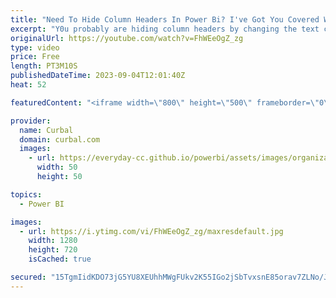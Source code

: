 ```yaml
---
title: "Need To Hide Column Headers In Power Bi? I've Got You Covered With The Best Way To Do It!"
excerpt: "Y0u probably are hiding column headers by changing the text color in Power BI, but there is a better way. Check it out on todays video!  Join this channel membership to get access to all the recorded bites as they become available: https://www.youtube.com/channel/UCJ7UhloHSA4wAqPzyi6TOkw/join  Here you"
originalUrl: https://youtube.com/watch?v=FhWEeOgZ_zg
type: video
price: Free
length: PT3M10S
publishedDateTime: 2023-09-04T12:01:40Z
heat: 52

featuredContent: "<iframe width=\"800\" height=\"500\" frameborder=\"0\" src=\"https://www.youtube.com/embed/FhWEeOgZ_zg\" allow=\"accelerometer; autoplay; encrypted-media; gyroscope; picture-in-picture\" allowfullscreen></iframe>"

provider:
  name: Curbal
  domain: curbal.com
  images:
    - url: https://everyday-cc.github.io/powerbi/assets/images/organizations/curbal.com-50x50.jpg
      width: 50
      height: 50

topics:
  - Power BI

images:
  - url: https://i.ytimg.com/vi/FhWEeOgZ_zg/maxresdefault.jpg
    width: 1280
    height: 720
    isCached: true

secured: "15TgmIidKDO73jG5YU8XEUhhMWgFUkv2K55IGo2jSbTvxsnE85orav7ZLNo/JJK3p/RQ27sq3ORsODflqOol1Xvvtz0Jc0jOq9LyXyM1T3qat7c5o7EFGiVm76Wr4Hh2ZXtJVxVrPGxxIv1qyd2rGIuwkGT9w8DWDHMWoAK7dTibd2bQp7R40+MFXLhpJFj7D5ETAOrUa99vmjRcIO4VWWYStwHf8qAKJUf7m8z9MjRKt7yR+nE5SppPTpPtiZHsLFRTfYjAG+NCcILTjnYw1e4qFitczhQgrcJPHIippFY1k9gUkC3B8vaUl+S1CEQntDDx+XpgM8WI0LGfGSgUneyI2JarFFSWpGM/2I9bTY1ra+iDJU9eeRh3kpd8ankVaQ+iYPA5ywUHl77oFCQBZw4B5Cf1gwMuVhTzFQ4Rs20=;QdSWymm92DD9VYO6J/kvyQ=="
---
```


